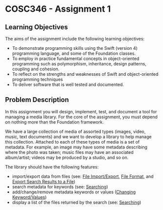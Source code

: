 # COSC346 - Assignment 1

## Learning Objectives

The aims of the assignment include the following learning objectives:
* To demonstrate programming skills using the Swift (version 4) programming language, and some of the Foundation classes.
* To employ in practice fundamental concepts in object-oriented programming such as polymorphism, inheritance, design patterns, coupling and cohesion.
* To reflect on the strengths and weaknesses of Swift and object-oriented programming techniques
* To deliver software that is well tested and documented.

## Problem Description

In this assignment you will design, implement, test, and document a tool for managing a media library. For the core of 
the assignment, you must depend on nothing more than the Foundation framework.

We have a large collection of media of assorted types (images, video, music, text documents) and we want to develop a library 
to help manage this collection. Attached to each of these types of media is a set of metadata. For example, an image may 
have some metadata describing where the photo was taken; music files may have an associated album/artist; videos may 
be produced by a studio, and so on.

The library should have the following features:
* import/export data from files (see: [File Import/Export](#file-importexport), [File Format](#file-format), and [Export Search Results to a File](#export-search-results-to-a-file))
* search metadata for keywords (see: [Searching](#searching))
* add/change/remove metadata keywords or values ([Changing Keyword/Values](#changing-keywordvalues))
* display a list of the files returned by the search (see: [Searching](#searching))
